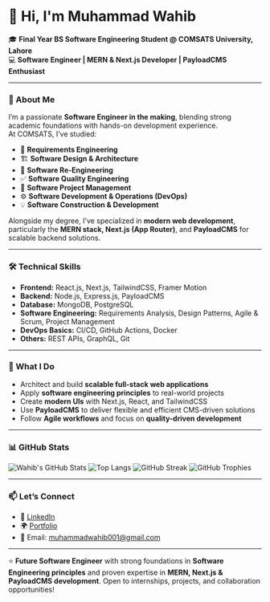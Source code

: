 # 👋 Hi, I'm Muhammad Wahib  

🎓 **Final Year BS Software Engineering Student @ COMSATS University, Lahore**  
💻 **Software Engineer | MERN & Next.js Developer | PayloadCMS Enthusiast**  

---

### 🌟 About Me  
I’m a passionate **Software Engineer in the making**, blending strong academic foundations with hands-on development experience.  
At COMSATS, I’ve studied:  
- 📌 **Requirements Engineering**  
- 🏗 **Software Design & Architecture**  
- 🔄 **Software Re-Engineering**  
- ✅ **Software Quality Engineering**  
- 📂 **Software Project Management**  
- ⚙️ **Software Development & Operations (DevOps)**  
- 💡 **Software Construction & Development**  

Alongside my degree, I’ve specialized in **modern web development**, particularly the **MERN stack, Next.js (App Router)**, and **PayloadCMS** for scalable backend solutions.  

---

### 🛠️ Technical Skills  
- **Frontend:** React.js, Next.js, TailwindCSS, Framer Motion  
- **Backend:** Node.js, Express.js, PayloadCMS  
- **Database:** MongoDB, PostgreSQL  
- **Software Engineering:** Requirements Analysis, Design Patterns, Agile & Scrum, Project Management  
- **DevOps Basics:** CI/CD, GitHub Actions, Docker  
- **Others:** REST APIs, GraphQL, Git  

---

### 🚀 What I Do  
- Architect and build **scalable full-stack web applications**  
- Apply **software engineering principles** to real-world projects  
- Create **modern UIs** with Next.js, React, and TailwindCSS  
- Use **PayloadCMS** to deliver flexible and efficient CMS-driven solutions  
- Follow **Agile workflows** and focus on **quality-driven development**  

---

### 📊 GitHub Stats  
![Wahib's GitHub Stats](https://github-readme-stats.vercel.app/api?username=Mwahib001&show_icons=true&theme=tokyonight&refresh=1) 
![Top Langs](https://github-readme-stats.vercel.app/api/top-langs/?username=Mwahib001&layout=compact&theme=tokyonight&cache_seconds=60)
![GitHub Streak](https://github-readme-streak-stats.herokuapp.com/?user=Mwahib001&theme=tokyonight)
![GitHub Trophies](https://github-profile-trophy.vercel.app/?username=Mwahib001&theme=tokyonight&no-frame=true&row=1)

---

### 📫 Let’s Connect  
- 💼 [LinkedIn](https://www.linkedin.com/in/muhammad-wahib-85a836227/)  
- 🌍 [Portfolio](https://wahib.tech)  
- 📧 Email: muhammadwahib001@gmail.com  

---

⭐ **Future Software Engineer** with strong foundations in **Software Engineering principles** and proven expertise in **MERN, Next.js & PayloadCMS development**. Open to internships, projects, and collaboration opportunities!
